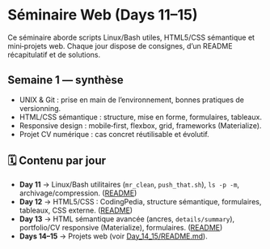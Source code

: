 # Séminaire Web (Days 11–15)

Ce séminaire aborde scripts Linux/Bash utiles, HTML5/CSS sémantique et mini‑projets web. Chaque jour dispose de consignes, d’un README récapitulatif et de solutions.

## Semaine 1 — synthèse
- UNIX & Git : prise en main de l’environnement, bonnes pratiques de versionning.  
- HTML/CSS sémantique : structure, mise en forme, formulaires, tableaux.  
- Responsive design : mobile‑first, flexbox, grid, frameworks (Materialize).  
- Projet CV numérique : cas concret réutilisable et évolutif.  

## 🗓️ Contenu par jour
- **Day 11** → Linux/Bash utilitaires (`mr_clean`, `push_that.sh`), `ls -p -m`, archivage/compression. ([README](Day_11/README.md))
- **Day 12** → HTML5/CSS : CodingPedia, structure sémantique, formulaires, tableaux, CSS externe. ([README](Day_12/README.md))
- **Day 13** → HTML sémantique avancée (ancres, `details/summary`), portfolio/CV responsive (Materialize), formulaires. ([README](Day_13/README.md))
- **Days 14–15** → Projets web (voir [Day_14_15/README.md](Day_14_15/README.md)).
